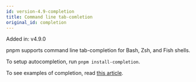 ```yaml
---
id: version-4.9-completion
title: Command line tab-comletion
original_id: completion
---
```


Added in: v4.9.0

pnpm supports command line tab-completion for Bash, Zsh, and Fish shells.

To setup autocompletion, run `pnpm install-completion`.

To see examples of completion, read [this article](https://medium.com/pnpm/pnpm-v4-9-comes-with-command-completion-a411715260b4).
